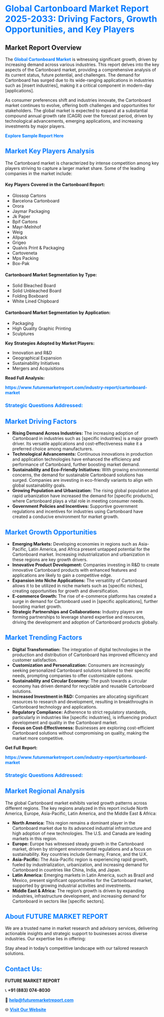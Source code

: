 <h1 style="color: #007BFF;">Global Cartonboard Market Report 2025-2033: Driving Factors, Growth Opportunities, and Key Players</h1>

<section id="overview">
<h2>Market Report Overview</h2>
<p>The <a href="https://www.futuremarketreport.com/industry-report/cartonboard-market" style="color: #007BFF; text-decoration: none;"><strong>Global Cartonboard Market</strong></a> is witnessing significant growth, driven by increasing demand across various industries. This report delves into the key aspects of the Cartonboard market, providing a comprehensive analysis of its current status, future potential, and challenges. The demand for Cartonboard has surged due to its wide-ranging applications in industries such as [insert industries], making it a critical component in modern-day [applications].</p>
<p>As consumer preferences shift and industries innovate, the Cartonboard market continues to evolve, offering both challenges and opportunities for stakeholders. The global market is expected to expand at a substantial compound annual growth rate (CAGR) over the forecast period, driven by technological advancements, emerging applications, and increasing investments by major players.</p>
</section>

<section id="overview">
<p><a href="https://www.futuremarketreport.com/request-sample/reportId=31460" style="color: #007BFF; text-decoration: none;"><strong>Explore Sample Report Here</strong></a></p>
</section>

<section id="key-players">
<h2 style="color: #007BFF;">Market Key Players Analysis</h2>
<p>The Cartonboard market is characterized by intense competition among key players striving to capture a larger market share. Some of the leading companies in the market include:</p>
<h4>Key Players Covered in the Cartonboard Report:</h4>
<ul><li>Glossop Cartons</li><li>Barcelona Cartonboard</li><li>Orora</li><li>Jaymar Packaging</li><li>Jk Paper</li><li>Bpif Cartons</li><li>Mayr-Melnhof</li><li>Weig</li><li>Allpack</li><li>Grigeo</li><li>Qualvis Print &amp; Packaging</li><li>Cartoveneta</li><li>Mps Packing</li><li>Box-Pak</li></ul>
<h4>Cartonboard Market Segmentation by Type:</h4>
<ul><li>Solid Bleached Board</li><li>Solid Unbleached Board</li><li>Folding Boxboard</li><li>White Lined Chipboard</li></ul>

<h4>Cartonboard Market Segmentation by Application:</h4>
<ul><li>Packaging</li><li>High Quality Graphic Printing</li><li>Sculptures</li></ul>
<p><strong>Key Strategies Adopted by Market Players:</strong></p>
<ul>
<li>Innovation and R&D</li>
<li>Geographical Expansion</li>
<li>Sustainability Initiatives</li>
<li>Mergers and Acquisitions</li>
</ul>
</section>

<section>
<p><strong>Read Full Analysis: </strong></p><a href="https://www.futuremarketreport.com/industry-report/cartonboard-market" style="color: #007BFF; text-decoration: none;"><strong>https://www.futuremarketreport.com/industry-report/cartonboard-market</strong></a>
<h3 style="color: #007BFF;">Strategic Questions Addressed:</h3>
</section>

<section id="driving-factors">
<h2 style="color: #007BFF;">Market Driving Factors</h2>
<ul>
<li><strong>Rising Demand Across Industries:</strong> The increasing adoption of Cartonboard in industries such as [specific industries] is a major growth driver. Its versatile applications and cost-effectiveness make it a preferred choice among manufacturers.</li>
<li><strong>Technological Advancements:</strong> Continuous innovations in production and application technologies have enhanced the efficiency and performance of Cartonboard, further boosting market demand.</li>
<li><strong>Sustainability and Eco-Friendly Initiatives:</strong> With growing environmental concerns, the demand for sustainable Cartonboard solutions has surged. Companies are investing in eco-friendly variants to align with global sustainability goals.</li>
<li><strong>Growing Population and Urbanization:</strong> The rising global population and rapid urbanization have increased the demand for [specific products], where Cartonboard plays a vital role in meeting consumer needs.</li>
<li><strong>Government Policies and Incentives:</strong> Supportive government regulations and incentives for industries using Cartonboard have created a conducive environment for market growth.</li>
</ul>
</section>

<section id="growth-opportunities">
<h2 style="color: #007BFF;">Market Growth Opportunities</h2>
<ul>
<li><strong>Emerging Markets:</strong> Developing economies in regions such as Asia-Pacific, Latin America, and Africa present untapped potential for the Cartonboard market. Increasing industrialization and urbanization in these regions are key growth drivers.</li>
<li><strong>Innovative Product Development:</strong> Companies investing in R&D to create innovative Cartonboard products with enhanced features and applications are likely to gain a competitive edge.</li>
<li><strong>Expansion into Niche Applications:</strong> The versatility of Cartonboard allows it to be utilized in niche markets such as [specific niches], creating opportunities for growth and diversification.</li>
<li><strong>E-commerce Growth:</strong> The rise of e-commerce platforms has created a surge in demand for Cartonboard used in [specific applications], further boosting market growth.</li>
<li><strong>Strategic Partnerships and Collaborations:</strong> Industry players are forming partnerships to leverage shared expertise and resources, driving the development and adoption of Cartonboard products globally.</li>
</ul>
</section>

<section id="trending-factors">
<h2 style="color: #007BFF;">Market Trending Factors</h2>
<ul>
<li><strong>Digital Transformation:</strong> The integration of digital technologies in the production and distribution of Cartonboard has improved efficiency and customer satisfaction.</li>
<li><strong>Customization and Personalization:</strong> Consumers are increasingly seeking personalized Cartonboard solutions tailored to their specific needs, prompting companies to offer customizable options.</li>
<li><strong>Sustainability and Circular Economy:</strong> The push towards a circular economy has driven demand for recyclable and reusable Cartonboard solutions.</li>
<li><strong>Increased Investment in R&D:</strong> Companies are allocating significant resources to research and development, resulting in breakthroughs in Cartonboard technology and applications.</li>
<li><strong>Regulatory Compliance:</strong> Adherence to strict regulatory standards, particularly in industries like [specific industries], is influencing product development and quality in the Cartonboard market.</li>
<li><strong>Focus on Cost-Effectiveness:</strong> Businesses are exploring cost-efficient Cartonboard solutions without compromising on quality, making the market more competitive.</li>
</ul>
</section>

<section>
<p><strong>Get Full Report: </strong></p><a href="https://www.futuremarketreport.com/industry-report/cartonboard-market" style="color: #007BFF; text-decoration: none;"><strong>https://www.futuremarketreport.com/industry-report/cartonboard-market</strong></a>
<h3 style="color: #007BFF;">Strategic Questions Addressed:</h3>
</section>


<section id="regional-analysis">
<h2 style="color: #007BFF;">Market Regional Analysis</h2>
<p>The global Cartonboard market exhibits varied growth patterns across different regions. The key regions analyzed in this report include North America, Europe, Asia-Pacific, Latin America, and the Middle East & Africa:</p>
<ul>
<li><strong>North America:</strong> This region remains a dominant player in the Cartonboard market due to its advanced industrial infrastructure and high adoption of new technologies. The U.S. and Canada are leading markets in this region.</li>
<li><strong>Europe:</strong> Europe has witnessed steady growth in the Cartonboard market, driven by stringent environmental regulations and a focus on sustainability. Key countries include Germany, France, and the U.K.</li>
<li><strong>Asia-Pacific:</strong> The Asia-Pacific region is experiencing rapid growth, fueled by industrialization, urbanization, and increasing demand for Cartonboard in countries like China, India, and Japan.</li>
<li><strong>Latin America:</strong> Emerging markets in Latin America, such as Brazil and Mexico, present significant opportunities for the Cartonboard market, supported by growing industrial activities and investments.</li>
<li><strong>Middle East & Africa:</strong> The region’s growth is driven by expanding industries, infrastructure development, and increasing demand for Cartonboard in sectors like [specific sectors].</li>
</ul>
</section>

<footer>
<h2 style="color: #007BFF;">About FUTURE MARKET REPORT</h2>
<p>We are a trusted name in market research and advisory services, delivering actionable insights and strategic support to businesses across diverse industries. Our expertise lies in offering:</p>

<p>Stay ahead in today’s competitive landscape with our tailored research solutions.</p>

<h2 style="color: #007BFF;">Contact Us:</h2>
<p><strong>FUTURE MARKET REPORT</strong></p>
<p>📞 <strong>+91 (883) 074-8030</strong></p>
<p>📧 <strong><a href="mailto:help@futuremarketreport.com" style="color: #007BFF;">help@futuremarketreport.com</a></strong></p>
<p>🌐 <strong><a href="https://www.futuremarketreport.com/" style="color: #007BFF;">Visit Our Website</a></strong></p>
</footer>